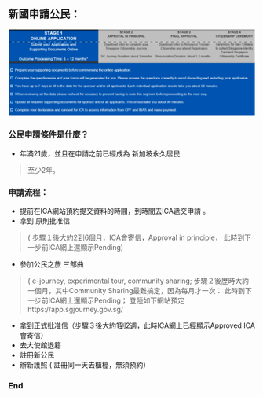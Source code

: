 ## 新國申請公民：

![sg c1](https://github.com/HCH1/blog/blob/master/fig/sg%20c1.png)

### 公民申請條件是什麼？

- 年滿21歲，並且在申請之前已經成為 新加坡永久居民
> 至少2年。
### 申請流程：
- 提前在ICA網站預約提交資料的時間，到時間去ICA遞交申請 。
- 拿到 原則批准信 
> ( 步驟１後大約2到6個月，ICA會寄信，Approval in principle， 此時到下一步前ICA網上還顯示Pending)
- 參加公民之旅 三部曲 
> ( e-journey, experimental tour, community sharing;
> 步驟２後歷時大約一個月，其中Community Sharing最難搞定，因為每月才一次：
> 此時到下一步前ICA網上還顯示Pending； 登陸如下網站預定https://app.sgjourney.gov.sg/
- 拿到正式批准信（步驟３後大約1到2週，此時ICA網上已經顯示Approved ICA會寄信）
- 去大使館退籍
- 註冊新公民
- 辦新護照 ( 註冊同一天去櫃檯，無須預約）

### End

